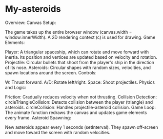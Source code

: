 # My-asteroids

Overview:
Canvas Setup:

The game takes up the entire browser window (canvas.width = window.innerWidth).
A 2D rendering context (c) is used for drawing.
Game Elements:

Player: A triangular spaceship, which can rotate and move forward with inertia. Its position and vertices are updated based on velocity and rotation.
Projectile: Circular bullets that shoot from the player's ship in the direction of its nose.
Asteroids: Circular shapes with random sizes, velocities, and spawn locations around the screen.
Controls:

W: Thrust forward.
A/D: Rotate left/right.
Space: Shoot projectiles.
Physics and Logic:

Friction: Gradually reduces velocity when not thrusting.
Collision Detection:
circleTriangleCollision: Detects collision between the player (triangle) and asteroids.
circleCollision: Handles projectile-asteroid collision.
Game Loop: The animate function redraws the canvas and updates game elements every frame.
Asteroid Spawning:

New asteroids appear every 1 seconds (setInterval).
They spawn off-screen and move toward the screen with random velocities.